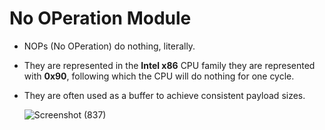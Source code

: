 # No OPeration  Module

- NOPs (No OPeration) do nothing, literally.

- They are represented in the **Intel x86** CPU family they are represented with **0x90**, following which the CPU will do nothing for one cycle. 
- They are often used as a buffer to achieve consistent payload sizes.

  ![Screenshot (837)](https://user-images.githubusercontent.com/63872951/184819485-f0728ebc-a403-440b-8bcf-ad0294b17d7a.png)
